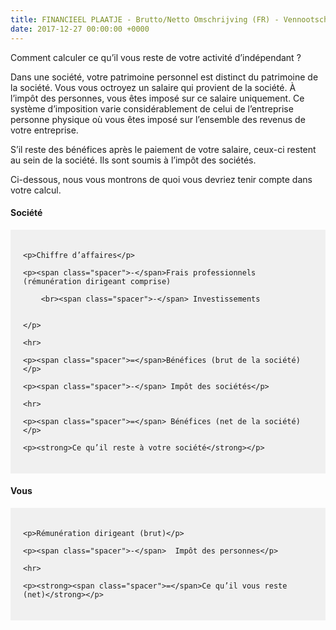 ```yaml
---
title: FINANCIEEL PLAATJE - Brutto/Netto Omschrijving (FR) - Vennootschap
date: 2017-12-27 00:00:00 +0000
---
```

Comment calculer ce qu’il vous reste de votre activité d’indépendant ?

Dans une société, votre patrimoine personnel est distinct du patrimoine de la société. Vous vous octroyez un salaire qui provient de la société. À l’impôt des personnes, vous êtes imposé sur ce salaire uniquement. Ce système d’imposition varie considérablement de celui de l’entreprise personne physique où vous êtes imposé sur l’ensemble des revenus de votre entreprise.

S’il reste des bénéfices après le paiement de votre salaire, ceux-ci restent au sein de la société. Ils sont soumis à l’impôt des sociétés.

Ci-dessous, nous vous montrons de quoi vous devriez tenir compte dans votre calcul.

<h4>Société</h4>

<style> .netto-box{position:relative;padding:20px;margin-left:40px;margin:0 auto;background-color:#F0F0F0;} .netto-box p,h2,h1,h3{margin-left:20px;} .netto-box .spacer{position:absolute;left:20px;} </style>

<div class="netto-box">

    <p>Chiffre d’affaires</p>
    
    <p><span class="spacer">-</span>Frais professionnels (rémunération dirigeant comprise)
    
    	<br><span class="spacer">-</span> Investissements
    
    
    </p>
    
    <hr>
    
    <p><span class="spacer">=</span>Bénéfices (brut de la société)</p>
    
    <p><span class="spacer">-</span> Impôt des sociétés</p>
    
    <hr>
    
    <p><span class="spacer">=</span> Bénéfices (net de la société)</p>
    
    <p><strong>Ce qu’il reste à votre société</strong></p>

</div> <h4>Vous</h4>

<div class="netto-box">

    <p>Rémunération dirigeant (brut)</p>
    
    <p><span class="spacer">-</span>  Impôt des personnes</p>
    
    <hr>
    
    <p><strong><span class="spacer">=</span>Ce qu’il vous reste (net)</strong></p>

</div>